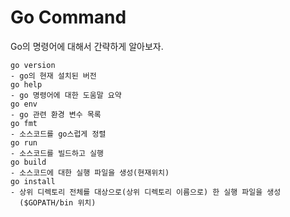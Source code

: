 # Go Command

Go의 명령어에 대해서 간략하게 알아보자.  

```
go version
- go의 현재 설치된 버전
go help
- go 명령어에 대한 도움말 요약
go env
- go 관련 환경 변수 목록
go fmt
- 소스코드를 go스럽게 정렬
go run
- 소스코드를 빌드하고 실행 
go build
- 소스코드에 대한 실행 파일을 생성(현재위치)
go install
- 상위 디렉토리 전체를 대상으로(상위 디렉토리 이름으로) 한 실행 파일을 생성  
  ($GOPATH/bin 위치)
```

